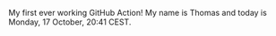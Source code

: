 My first ever working GitHub Action!
My name is Thomas and today is Monday, 17 October, 20:41 CEST. 
